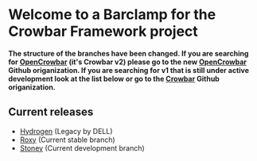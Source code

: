 # Welcome to a Barclamp for the Crowbar Framework project

**The structure of the branches have been changed. If you are searching for
[OpenCrowbar](https://github.com/OpenCrowbar) (it's Crowbar v2) please go to
the new [OpenCrowbar](https://github.com/OpenCrowbar) Github origanization.
If you are searching for v1 that is still under active development look at
the list below or go to the [Crowbar](https://github.com/Crowbar) Github
origanization.**


## Current releases

* [Hydrogen](https://github.com/crowbar/barclamp-database/tree/release/hydrogen/master) (Legacy by DELL)
* [Roxy](https://github.com/crowbar/barclamp-database/tree/release/roxy/master) (Current stable branch)
* [Stoney](https://github.com/crowbar/barclamp-database/tree/release/stoney/master) (Current development branch)
